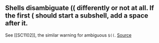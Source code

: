 ## Shells disambiguate (( differently or not at all. If the first ( should start a subshell, add a space after it.

See [[SC1102]], the similar warning for ambiguous `$((`.
[Source](https://github.com/koalaman/shellcheck/wiki/SC1105)

